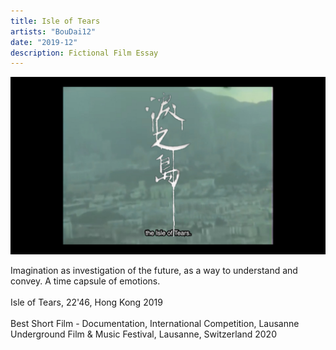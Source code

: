 ```yaml
---
title: Isle of Tears
artists: "BouDai12"
date: "2019-12"
description: Fictional Film Essay
---
```

<div class="full">

![Film Still](./isle-of-tears-still.jpg)

</div>

Imagination as investigation of the future, as a way to understand and convey. A time capsule of emotions.
<br>
<br>
Isle of Tears, 22'46, Hong Kong 2019
<br>
<br>
Best Short Film - Documentation, International Competition, Lausanne Underground Film & Music Festival, Lausanne, Switzerland 2020
